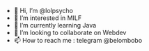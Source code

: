 - 👋 Hi, I’m @lolpsycho
- 👀 I’m interested in MILF
- 🌱 I’m currently learning Java
- 💞️ I’m looking to collaborate on Webdev
- 📫 How to reach me : telegram @belombobo

<!---
lolpsycho/lolpsycho is a ✨ special ✨ repository because its `README.md` (this file) appears on your GitHub profile.
You can click the Preview link to take a look at your changes.
--->
